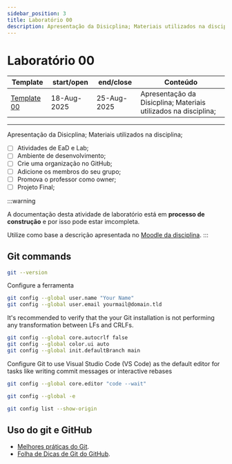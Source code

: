 ```yaml
---
sidebar_position: 3
title: Laboratório 00
description: Apresentação da Disicplina; Materiais utilizados na disciplina;
---
```


# Laboratório 00

| Template                                               | start/open  | end/close   | Conteúdo                                                        |
| ------------------------------------------------------ | ----------- | ----------- | --------------------------------------------------------------- |
| [Template 00](https://github.com/ELT73A-LAB-TPL/LAB00) | 18-Aug-2025 | 25-Aug-2025 | Apresentação da Disicplina; Materiais utilizados na disciplina; |

---

Apresentação da Disicplina; Materiais utilizados na disciplina;

- [ ] Atividades de EaD e Lab;
- [ ] Ambiente de desenvolvimento;
- [ ] Crie uma organização no GitHub;
- [ ] Adicione os membros do seu grupo;
- [ ] Promova o professor como owner;
- [ ] Projeto Final;

:::warning

A documentação desta atividade de laboratório está em **processo de construção** e por isso pode estar imcompleta.

Utilize como base a descrição apresentada no [Moodle da disciplina](https://moodle.utfpr.edu.br/course/view.php?id=29540).
:::

## Git commands

```bash
git --version
```

Configure a ferramenta

```bash
git config --global user.name "Your Name"
git config --global user.email yourmail@domain.tld
```

It's recommended to verify that the your Git installation is not performing any transformation between LFs and CRLFs.

```bash
git config --global core.autocrlf false
git config --global color.ui auto
git config --global init.defaultBranch main
```

Configure Git to use Visual Studio Code (VS Code) as the default editor for tasks like writing commit messages or interactive rebases

```bash
git config --global core.editor "code --wait"
```

```bash
git config --global -e
```

```bash
git config list --show-origin
```

## Uso do git e GitHub

- [Melhores práticas do Git](/docs/git-best-practices).
- [Folha de Dicas de Git do GitHub](/docs/github-git-cheat-sheet).
